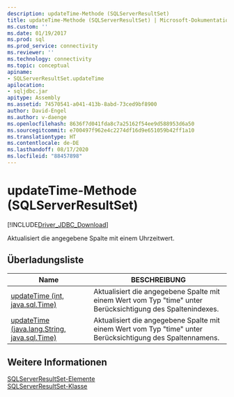 ```yaml
---
description: updateTime-Methode (SQLServerResultSet)
title: updateTime-Methode (SQLServerResultSet) | Microsoft-Dokumentation
ms.custom: ''
ms.date: 01/19/2017
ms.prod: sql
ms.prod_service: connectivity
ms.reviewer: ''
ms.technology: connectivity
ms.topic: conceptual
apiname:
- SQLServerResultSet.updateTime
apilocation:
- sqljdbc.jar
apitype: Assembly
ms.assetid: 74570541-a041-413b-8abd-73ced9bf8900
author: David-Engel
ms.author: v-daenge
ms.openlocfilehash: 8636f7d041fda8c7a25162f54ee9d588953d6a50
ms.sourcegitcommit: e700497f962e4c2274df16d9e651059b42ff1a10
ms.translationtype: HT
ms.contentlocale: de-DE
ms.lasthandoff: 08/17/2020
ms.locfileid: "88457898"
---
```

# <a name="updatetime-method-sqlserverresultset"></a>updateTime-Methode (SQLServerResultSet)
[!INCLUDE[Driver_JDBC_Download](../../../includes/driver_jdbc_download.md)]

  Aktualisiert die angegebene Spalte mit einem Uhrzeitwert.  
  
## <a name="overload-list"></a>Überladungsliste  
  
|Name|BESCHREIBUNG|  
|----------|-----------------|  
|[updateTime (int, java.sql.Time)](../../../connect/jdbc/reference/updatetime-method-int-java-sql-time.md)|Aktualisiert die angegebene Spalte mit einem Wert vom Typ "time" unter Berücksichtigung des Spaltenindexes.|  
|[updateTime (java.lang.String, java.sql.Time)](../../../connect/jdbc/reference/updatetime-method-java-lang-string-java-sql-time.md)|Aktualisiert die angegebene Spalte mit einem Wert vom Typ "time" unter Berücksichtigung des Spaltennamens.|  
  
## <a name="see-also"></a>Weitere Informationen  
 [SQLServerResultSet-Elemente](../../../connect/jdbc/reference/sqlserverresultset-members.md)   
 [SQLServerResultSet-Klasse](../../../connect/jdbc/reference/sqlserverresultset-class.md)  
  
  
